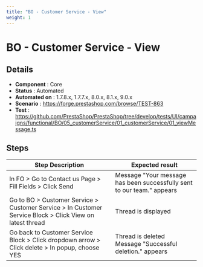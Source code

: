 ```yaml
---
title: "BO - Customer Service - View"
weight: 1
---
```


# BO - Customer Service - View
## Details
* **Component** : Core
* **Status** : Automated
* **Automated on** : 1.7.8.x, 1.7.7.x, 8.0.x, 8.1.x, 9.0.x
* **Scenario** : https://forge.prestashop.com/browse/TEST-863
* **Test** : https://github.com/PrestaShop/PrestaShop/tree/develop/tests/UI/campaigns/functional/BO/05_customerService/01_customerService/01_viewMessage.ts

## Steps
| Step Description | Expected result |
| ----- | ----- |
| In FO > Go to Contact us Page > Fill Fields > Click Send | Message "Your message has been successfully sent to our team." appears |
| Go to BO > Customer Service > Customer Service > In Customer Service Block > Click View on latest thread | Thread is displayed |
| Go back to Customer Service Block > Click dropdown arrow > Click delete > In popup, choose YES | Thread is deleted<br>Message "Successful deletion." appears |
